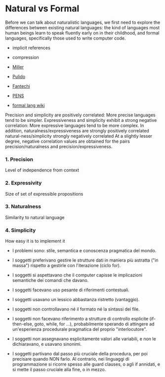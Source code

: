 # Natural vs Formal

Before we can talk about naturalistic languages, we first need to explore the differences between existing natural languages: the kind of languages most human beings learn to speak fluently early on in their childhood, and formal languages, specifically those used to write computer code.

- implicit references
- compression


- [Miller](../../attachments/naturalistic-style-miller-1980s-paper.pdf)
- [Pulido](../../attachments/a-survey-of-naturalistic-programming-techniques.pdf)
- [Fantechi](../../attachments/fantechi.pdf#121)
- [PENS](../attachments/pens-ranking-controlled-langskuhn2014cl.pdf)
- [formal lang wiki](https://en.wikipedia.org/wiki/Formal_language)

<!-- A Survey of Naturalistic Programming Technologies -->
<!-- Natural language programming: Styles, strategies, and contrasts -->
<!-- Language and Communication Problems in Formalization: A Natural Language Approach -->


Precision and simplicity are positively correlated: More precise languages tend to be simpler.
Expressiveness and simplicity exhibit a strong negative correlation: More expressive languages tend to be more complex.
In addition, naturalness/expressiveness are strongly positively correlated
natural-ness/simplicity strongly negatively correlated 
At a slightly lesser degree, negative correlation values are obtained for the pairs precision/naturalness and precision/expressiveness.

### 1. Precision

Level of independence from context

### 2. Expressivity

Size of set of expressible propositions

### 3. Naturalness

Similarity to natural language

### 4. Simplicity

How easy it is to implement it








* I problemi sono: stile, semantica e conoscenza pragmatica del mondo.

* I soggetti preferivano gestire le strutture dati in maniera più astratta ("in massa") rispetto a gestirle con l'iterazione (ciclo for).

* I soggetti si aspettavano che il computer capisse le implicazioni semantiche dei comandi che davano.

* I soggetti facevano uso pesante di riferimenti contestuali.

* I soggetti usavano un lessico abbastanza ristretto (vantaggio).

* I soggetti non controllavano né il formato né la sintassi dei file.

* I soggetti non facevano riferimento a strutture di controllo esplicite (if-then-else, goto, while, for ...), probabilmente sperando di attingere ad un'esperienza procedurale pragmatica del proprio "interlocutore".

* I soggetti non assegnavano esplicitamente valori alle variabili, e non le dichiaravano, e usavano sinonimi.

* I soggetti partivano dal passo più cruciale della procedura, per poi precisare quando NON farlo. Al contrario, nei linguaggi di programmazione si ricorre spesso alle guard clauses, o agli if annidati, e si mette il passo cruciale alla fine, o in mezzo.
